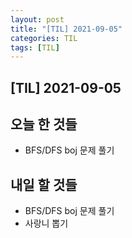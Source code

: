 ```yaml
---
layout: post
title: "[TIL] 2021-09-05"
categories: TIL
tags: [TIL]
---
```


## [TIL] 2021-09-05<br>

## 오늘 한 것들

- BFS/DFS boj 문제 풀기


## 내일 할 것들

- BFS/DFS boj 문제 풀기
- 사랑니 뽑기